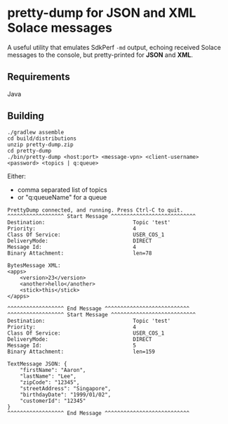 # pretty-dump for JSON and XML Solace messages
A useful utility that emulates SdkPerf `-md` output, echoing received Solace messages to the console, but pretty-printed for **JSON** and **XML**.


## Requirements

Java

## Building

```
./gradlew assemble
cd build/distributions
unzip pretty-dump.zip
cd pretty-dump
./bin/pretty-dump <host:port> <message-vpn> <client-username> <password> <topics | q:queue>
```

Either:
- comma separated list of topics
- or "q:queueName" for a queue


```
PrettyDump connected, and running. Press Ctrl-C to quit.
^^^^^^^^^^^^^^^^^^ Start Message ^^^^^^^^^^^^^^^^^^^^^^^^^^^
Destination:                            Topic 'test'
Priority:                               4
Class Of Service:                       USER_COS_1
DeliveryMode:                           DIRECT
Message Id:                             4
Binary Attachment:                      len=78

BytesMessage XML:
<apps>
    <version>23</version>
    <another>hello</another>
    <stick>this</stick>
</apps>

^^^^^^^^^^^^^^^^^^ End Message ^^^^^^^^^^^^^^^^^^^^^^^^^^^
^^^^^^^^^^^^^^^^^^ Start Message ^^^^^^^^^^^^^^^^^^^^^^^^^^^
Destination:                            Topic 'test'
Priority:                               4
Class Of Service:                       USER_COS_1
DeliveryMode:                           DIRECT
Message Id:                             5
Binary Attachment:                      len=159

TextMessage JSON: {
    "firstName": "Aaron",
    "lastName": "Lee",
    "zipCode": "12345",
    "streetAddress": "Singapore",
    "birthdayDate": "1999/01/02",
    "customerId": "12345"
}
^^^^^^^^^^^^^^^^^^ End Message ^^^^^^^^^^^^^^^^^^^^^^^^^^^
```
